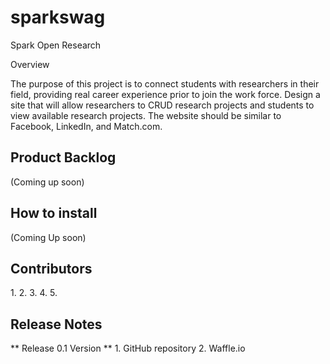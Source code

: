 # sparkswag

Spark Open Research

Overview

The purpose of this project is to connect students with researchers in their field, providing real career experience prior to join the work force. Design a site that will allow researchers to CRUD research projects and students to view available research projects. The website should be similar to Facebook, LinkedIn, and Match.com. 

<h2>Product Backlog</h2>
(Coming up soon)

<h2>How to install</h2>
(Coming Up soon)

<h2>Contributors</h2>
1.
2.
3.
4.
5.

<h2>Release Notes</h2>
** Release 0.1 Version **
1. GitHub repository
2. Waffle.io 
